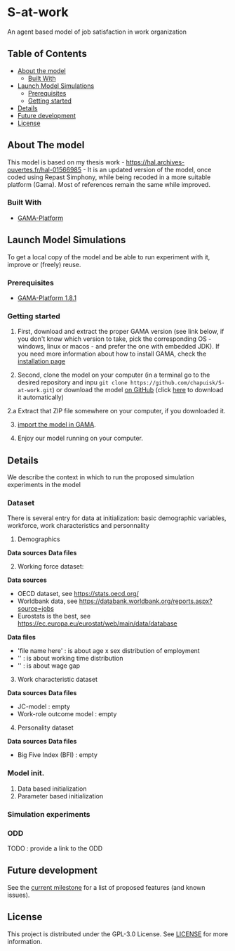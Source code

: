 # S-at-work
An agent based model of job satisfaction in work organization


<!-- TABLE OF CONTENTS -->
## Table of Contents

* [About the model](#about-the-model)
  * [Built With](#built-with)
* [Launch Model Simulations](#launch-model-simulations)
  * [Prerequisites](#prerequisites)
  * [Getting started](#getting-started)
* [Details](#details)
* [Future development](#future-development)
* [License](#license)


<!-- ABOUT THE PROJECT -->
## About The model
This model is based on my thesis work - https://hal.archives-ouvertes.fr/hal-01566985 - It is an updated version of the model, once coded using Repast Simphony, while being recoded in a more suitable platform (Gama). Most of references remain the same while improved.

### Built With

* [GAMA-Platform](http://gama-platform.org)

<!-- GETTING STARTED -->
## Launch Model Simulations

To get a local copy of the model and be able to run experiment with it, improve or (freely) reuse.

### Prerequisites

- [GAMA-Platform 1.8.1](https://github.com/gama-platform/gama/releases/tag/1.8.1)

### Getting started

1. First, download and extract the proper GAMA version (see link below, if you don't know which version to take, pick the corresponding OS - windows, linux or macos - and prefer the one with embedded JDK). If you need more information about how to install GAMA, check the [installation page](https://gama-platform.github.io/wiki/Installation)

2. Second, clone the model on your computer (in a terminal go to the desired repository and inpu ``git clone https://github.com/chapuisk/S-at-work.git``) or download the model [on GitHub](https://github.com/chapuisk/S-at-work) (click [here](https://github.com/chapuisk/S-at-work/archive/refs/heads/main.zip) to download it automatically)

2.a Extract that ZIP file somewhere on your computer, if you downloaded it.

3. [import the model in GAMA](https://gama-platform.github.io/wiki/ImportingModels).

4. Enjoy our model running on your computer.

<!-- USAGE EXAMPLES -->
## Details

We describe the context in which to run the proposed simulation experiments in the model

### Dataset

There is several entry for data at initialization: basic demographic variables, workforce, work characteristics and personnality

1. Demographics

**Data sources**
**Data files**

2. Working force dataset:

**Data sources**
* OECD dataset, see https://stats.oecd.org/
* Worldbank data, see https://databank.worldbank.org/reports.aspx?source=jobs
* Eurostats is the best, see https://ec.europa.eu/eurostat/web/main/data/database

**Data files**
- 'file name here' : is about age x sex distribution of employment
- '' : is about working time distribution
- '' : is about wage gap

3. Work characteristic dataset

**Data sources**
**Data files**
- JC-model : empty
- Work-role outcome model : empty

4. Personality dataset

**Data sources**
**Data files**
- Big Five Index (BFI) : empty

### Model init.

1. Data based initialization
2. Parameter based initialization

### Simulation experiments

### ODD

TODO : provide a link to the ODD

<!-- ROADMAP -->
## Future development

See the [current milestone](https://github.com/chapuisk/S-at-work/milestones) for a list of proposed features (and known issues).

<!-- LICENSE -->
## License

This project is distributed under the GPL-3.0 License. See [LICENSE](https://github.com/COMOKIT/COMOKIT-Model/blob/master/LICENSE) for more information.
